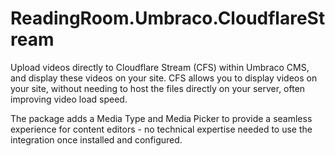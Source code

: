# ReadingRoom.Umbraco.CloudflareStream

Upload videos directly to Cloudflare Stream (CFS) within Umbraco CMS, and display these videos on your site. CFS allows you to display videos on your site, without needing to host the files directly on your server, often improving video load speed.

The package adds a Media Type and Media Picker to provide a seamless experience for content editors - no technical expertise needed to use the integration once installed and configured.